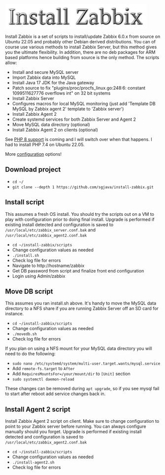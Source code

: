 ![Title](images/title.png)

Install Zabbix is a set of scripts to install/update Zabbix 6.0.x from source on Ubuntu
22.05 and probably other Debian derived distributions. You can of course use
various methods to install Zabbix Server, but this method gives you the ultimate
flexibility. In addition, there are no deb packages for ARM based platforms hence
building from source is the only method. The scripts allow:
* Install and secure MySQL server
* Import Zabbix data into MySQL
* Install Java 17 JDK for the Java gateway
* Patch source to fix "plugins/proc/procfs_linux.go:248:6: constant 1099511627776 overflows int" on 32 bit systems
* Install Zabbix Server
* Configures macros for local MySQL monitoring (just add 'Template DB MySQL by Zabbix agent 2' template to 'Zabbix server')
* Install Zabbix Agent 2
* Create systemd services for both Zabbix Server and Agent 2
* Move MySQL data directory (optional)
* Install Zabbix Agent 2 on clients (optional)

See [PHP 8 support](https://support.zabbix.com/browse/ZBXNEXT-7080) is coming and I 
will switch over when that happens. I had to install PHP 7.4 on Ubuntu 22.05.

More [configuration](https://techexpert.tips/category/zabbix) options!

## Download project
* `cd ~/`
* `git clone --depth 1 https://github.com/sgjava/install-zabbix.git`

## Install script
This assumes a fresh OS install. You should try the scripts out on a VM to play
with configuration prior to doing final install. Upgrade is performed if existing
install detected and configuration is saved to `/usr/local/etc/zabbix_server.conf.bak`
and `/usr/local/etc/zabbix_agent2.conf.bak`
* `cd ~/install-zabbix/scripts`
* Change configuration values as needed
* `./install.sh`
* Check log file for errors
* Navigate to http://hostname/zabbix
* Get DB password from script and finalize front end configuration
* Login using Admin/zabbix

## Move DB script
This assumes you ran install.sh above. It's handy to move the MySQL data directory
to a NFS share if you are running Zabbix Server off an SD card for instance.
* `cd ~/install-zabbix/scripts`
* Change configuration values as needed
* `./movedb.sh`
* Check log file for errors

If you plan on using a NFS mount for your MySQL data directory you will need to
do the following:
* `sudo nano /etc/systemd/system/multi-user.target.wants/mysql.service`
* Add `remote-fs.target` to `After`
* Add `RequiresMountsFor=/your/mount/dir` to `[Unit]` section
* `sudo systemctl daemon-reload`

These changes can be removed during `apt upgrade`, so if you see mysql fail to start after reboot add service changes back in. 

## Install Agent 2 script
Install Zabbix Agent 2 script on client. Make sure to change configuration to point to
your Zabbix server before running. You can always configure manually should you forget.
Upgrade is performed if existing install detected and configuration is saved to `/usr/local/etc/zabbix_agent2.conf.bak`
* `cd ~/install-zabbix/scripts`
* Change configuration values as needed
* `./install-agent2.sh`
* Check log file for errors
